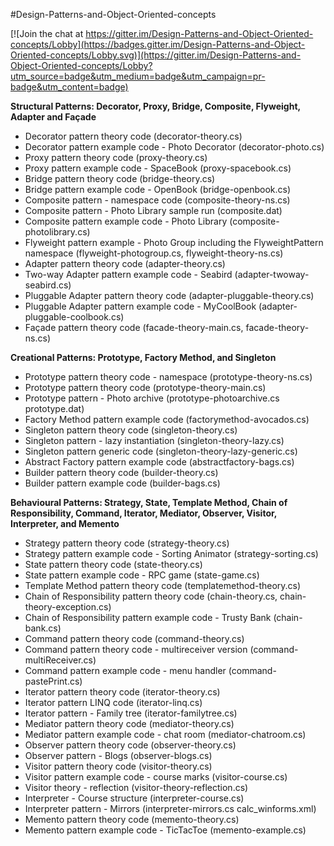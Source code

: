 #Design-Patterns-and-Object-Oriented-concepts

[![Join the chat at https://gitter.im/Design-Patterns-and-Object-Oriented-concepts/Lobby](https://badges.gitter.im/Design-Patterns-and-Object-Oriented-concepts/Lobby.svg)](https://gitter.im/Design-Patterns-and-Object-Oriented-concepts/Lobby?utm_source=badge&utm_medium=badge&utm_campaign=pr-badge&utm_content=badge)

**Structural Patterns: Decorator, Proxy, Bridge, Composite, Flyweight, Adapter and Façade**
* Decorator pattern theory code (decorator-theory.cs) 
* Decorator pattern example code - Photo Decorator (decorator-photo.cs)
* Proxy pattern theory code (proxy-theory.cs) 
* Proxy pattern example code - SpaceBook (proxy-spacebook.cs) 
* Bridge pattern theory code (bridge-theory.cs) 
* Bridge pattern example code - OpenBook (bridge-openbook.cs)
* Composite pattern - namespace code (composite-theory-ns.cs) 
* Composite pattern - Photo Library sample run (composite.dat) 
* Composite pattern example code - Photo Library (composite-photolibrary.cs) 
* Flyweight pattern example - Photo Group including the FlyweightPattern namespace (flyweight-photogroup.cs, flyweight-theory-ns.cs)
* Adapter pattern theory code (adapter-theory.cs) 
* Two-way Adapter pattern example code - Seabird (adapter-twoway-seabird.cs) 
* Pluggable Adapter pattern theory code (adapter-pluggable-theory.cs) 
* Pluggable Adapter pattern example code - MyCoolBook (adapter-pluggable-coolbook.cs) 
* Façade pattern theory code (facade-theory-main.cs, facade-theory-ns.cs)

**Creational Patterns: Prototype, Factory Method, and Singleton**
* Prototype pattern theory code - namespace (prototype-theory-ns.cs) 
* Prototype pattern theory code (prototype-theory-main.cs) 
* Prototype pattern - Photo archive (prototype-photoarchive.cs  prototype.dat)
* Factory Method pattern example code (factorymethod-avocados.cs) 
* Singleton pattern theory code (singleton-theory.cs) 
* Singleton pattern - lazy instantiation (singleton-theory-lazy.cs) 
* Singleton pattern generic code (singleton-theory-lazy-generic.cs)
* Abstract Factory pattern example code (abstractfactory-bags.cs) 
* Builder pattern theory code (builder-theory.cs) 
* Builder pattern example code (builder-bags.cs)

**Behavioural Patterns: Strategy, State, Template Method, Chain of Responsibility, Command, Iterator, Mediator, Observer, Visitor, Interpreter, and Memento**
* Strategy pattern theory code (strategy-theory.cs) 
* Strategy pattern example code - Sorting Animator (strategy-sorting.cs) 
* State pattern theory code (state-theory.cs) 
* State pattern example code - RPC game (state-game.cs) 
* Template Method pattern theory code (templatemethod-theory.cs)
* Chain of Responsibility pattern theory code (chain-theory.cs, chain-theory-exception.cs) 
* Chain of Responsibility pattern example code - Trusty Bank (chain-bank.cs) 
* Command pattern theory code (command-theory.cs) 
* Command pattern theory code - multireceiver version (command-multiReceiver.cs) 
* Command pattern example code - menu handler (command-pastePrint.cs)
* Iterator pattern theory code (iterator-theory.cs) 
* Iterator pattern LINQ code (iterator-linq.cs) 
* Iterator pattern - Family tree (iterator-familytree.cs) 
* Mediator pattern theory code (mediator-theory.cs) 
* Mediator pattern example code - chat room (mediator-chatroom.cs) 
* Observer pattern theory code (observer-theory.cs) 
* Observer pattern - Blogs (observer-blogs.cs)
* Visitor pattern theory code (visitor-theory.cs) 
* Visitor pattern example code - course marks (visitor-course.cs) 
* Visitor theory - reflection (visitor-theory-reflection.cs)
* Interpreter - Course structure (interpreter-course.cs)
* Interpreter pattern - Mirrors (interpreter-mirrors.cs    calc_winforms.xml)
* Memento pattern theory code (memento-theory.cs) 
* Memento pattern example code - TicTacToe (memento-example.cs)

